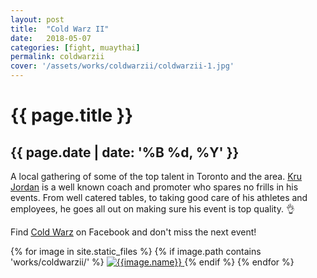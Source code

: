 ```yaml
---
layout: post
title:  "Cold Warz II"
date:   2018-05-07
categories: [fight, muaythai]
permalink: coldwarzii
cover: '/assets/works/coldwarzii/coldwarzii-1.jpg'
---
```

<link href="css/customimagegallery.css" rel="stylesheet">
<h1>{{ page.title }}</h1>
<h2>{{ page.date | date: '%B %d, %Y' }}</h2>
<p>A local gathering of some of the top talent in Toronto and the area. 
<a href="https://www.facebook.com/jordan.kravitz.14"> Kru Jordan</a> 
is a well known coach and promoter who spares no frills in his events. From well catered tables, to taking good care of his athletes and employees, he goes all out on making sure his event is top quality. 👌 </p>
<p>Find <a href="https://www.facebook.com/Cold-Warz-Muay-Thai-Fight-Promotion-2002128153366396/">Cold Warz</a> on Facebook and don't miss the next event!</p>
<!--<
section id="modal">
	{% for image in site.static_files %}
	    {% if image.path contains 'works/destiny4/' %}
	    <div class="modal fade" tabindex="-1" role="dialog" id="index{{forloop.index}}">
		  <div class="modal-dialog modal-lg">
		    <div class="modal-content">
			    <div class="modal-header">
			        <button type="button" class="close" data-dismiss="modal" aria-label="Close"><span aria-hidden="true">&times;</span></button>
			    </div>
				<img src="{{image.path}}" alt="{{image.name}}" id="{{image.path}}"/>
			</div>
		  </div>
		</div><
	    {% endif %}
	{% endfor %}
</section>
-->
<section class="photos">
	{% for image in site.static_files %}
	    {% if image.path contains 'works/coldwarzii/' %}
	    <a href="#index{{forloop.index}}" class="mobile-noclick">
			<img src="{{image.path}}" alt="{{image.name}}" id="index{{forloop.index}}"/>
		</a>
		{% endif %}
	{% endfor %}
</section>